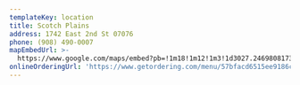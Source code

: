 ```yaml
---
templateKey: location
title: Scotch Plains
address: 1742 East 2nd St 07076
phone: (908) 490-0007
mapEmbedUrl: >-
  https://www.google.com/maps/embed?pb=!1m18!1m12!1m3!1d3027.2469808173632!2d-74.4008410845163!3d40.646485779339024!2m3!1f0!2f0!3f0!3m2!1i1024!2i768!4f13.1!3m3!1m2!1s0x89c3b084969d7b13%3A0xed5f0e6b5ae17eac!2sPizza%20Brothers-Scotch%20Plains!5e0!3m2!1sen!2sus!4v1584243969993!5m2!1sen!2sus
onlineOrderingUrl: 'https://www.getordering.com/menu/57bfacd6515ee9186c7b23cb'
---
```

